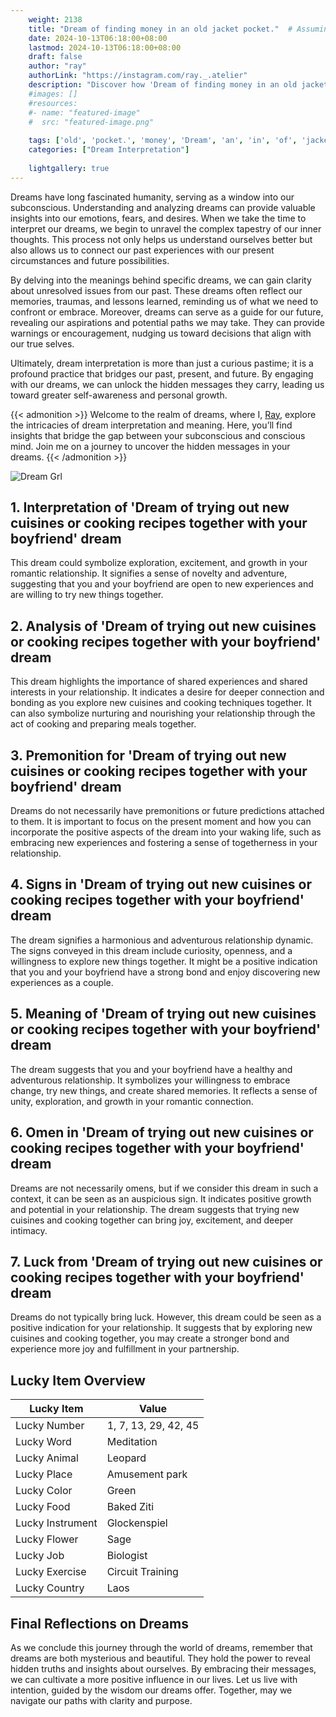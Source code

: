 ```yaml
---
    weight: 2138
    title: "Dream of finding money in an old jacket pocket."  # Assuming 'title' column exists
    date: 2024-10-13T06:18:00+08:00
    lastmod: 2024-10-13T06:18:00+08:00
    draft: false
    author: "ray"
    authorLink: "https://instagram.com/ray._.atelier"
    description: "Discover how 'Dream of finding money in an old jacket pocket.' can interpret your future and uncover its significant meanings in your life."
    #images: []
    #resources:
    #- name: "featured-image"
    #  src: "featured-image.png"
    
    tags: ['old', 'pocket.', 'money', 'Dream', 'an', 'in', 'of', 'jacket', 'finding']
    categories: ["Dream Interpretation"]
    
    lightgallery: true
---
```

    
Dreams have long fascinated humanity, serving as a window into our subconscious. Understanding and analyzing dreams can provide valuable insights into our emotions, fears, and desires. When we take the time to interpret our dreams, we begin to unravel the complex tapestry of our inner thoughts. This process not only helps us understand ourselves better but also allows us to connect our past experiences with our present circumstances and future possibilities.

By delving into the meanings behind specific dreams, we can gain clarity about unresolved issues from our past. These dreams often reflect our memories, traumas, and lessons learned, reminding us of what we need to confront or embrace. Moreover, dreams can serve as a guide for our future, revealing our aspirations and potential paths we may take. They can provide warnings or encouragement, nudging us toward decisions that align with our true selves.

Ultimately, dream interpretation is more than just a curious pastime; it is a profound practice that bridges our past, present, and future. By engaging with our dreams, we can unlock the hidden messages they carry, leading us toward greater self-awareness and personal growth.

{{< admonition >}}
Welcome to the realm of dreams, where I, [Ray](https://instagram.com/ray._.atelier), explore the intricacies of dream interpretation and meaning. Here, you’ll find insights that bridge the gap between your subconscious and conscious mind. Join me on a journey to uncover the hidden messages in your dreams.
{{< /admonition >}}

![Dream Grl](https://cdn.pixabay.com/photo/2017/11/02/03/35/gothic-2910057_1280.jpg "Dream Grl")

## 1. Interpretation of 'Dream of trying out new cuisines or cooking recipes together with your boyfriend' dream
 This dream could symbolize exploration, excitement, and growth in your romantic relationship. It signifies a sense of novelty and adventure, suggesting that you and your boyfriend are open to new experiences and are willing to try new things together.

## 2. Analysis of 'Dream of trying out new cuisines or cooking recipes together with your boyfriend' dream
 This dream highlights the importance of shared experiences and shared interests in your relationship. It indicates a desire for deeper connection and bonding as you explore new cuisines and cooking techniques together. It can also symbolize nurturing and nourishing your relationship through the act of cooking and preparing meals together.

## 3. Premonition for 'Dream of trying out new cuisines or cooking recipes together with your boyfriend' dream
 Dreams do not necessarily have premonitions or future predictions attached to them. It is important to focus on the present moment and how you can incorporate the positive aspects of the dream into your waking life, such as embracing new experiences and fostering a sense of togetherness in your relationship.

## 4. Signs in 'Dream of trying out new cuisines or cooking recipes together with your boyfriend' dream
 The dream signifies a harmonious and adventurous relationship dynamic. The signs conveyed in this dream include curiosity, openness, and a willingness to explore new things together. It might be a positive indication that you and your boyfriend have a strong bond and enjoy discovering new experiences as a couple.

## 5. Meaning of 'Dream of trying out new cuisines or cooking recipes together with your boyfriend' dream
 The dream suggests that you and your boyfriend have a healthy and adventurous relationship. It symbolizes your willingness to embrace change, try new things, and create shared memories. It reflects a sense of unity, exploration, and growth in your romantic connection.

## 6. Omen in 'Dream of trying out new cuisines or cooking recipes together with your boyfriend' dream
 Dreams are not necessarily omens, but if we consider this dream in such a context, it can be seen as an auspicious sign. It indicates positive growth and potential in your relationship. The dream suggests that trying new cuisines and cooking together can bring joy, excitement, and deeper intimacy.

## 7. Luck from 'Dream of trying out new cuisines or cooking recipes together with your boyfriend' dream
 Dreams do not typically bring luck. However, this dream could be seen as a positive indication for your relationship. It suggests that by exploring new cuisines and cooking together, you may create a stronger bond and experience more joy and fulfillment in your partnership.

## Lucky Item Overview
| Lucky Item          | Value              |
|---------------|--------------------|
| Lucky Number        | 1, 7, 13, 29, 42, 45  |
| Lucky Word          | Meditation |
| Lucky Animal        | Leopard |
| Lucky Place         | Amusement park     |
| Lucky Color         | Green     |
| Lucky Food          | Baked Ziti      |
| Lucky Instrument    | Glockenspiel |
| Lucky Flower        | Sage    |
| Lucky Job           | Biologist       |
| Lucky Exercise      | Circuit Training  |
| Lucky Country       | Laos    |


##  Final Reflections on Dreams

As we conclude this journey through the world of dreams, remember that dreams are both mysterious and beautiful. They hold the power to reveal hidden truths and insights about ourselves. By embracing their messages, we can cultivate a more positive influence in our lives. Let us live with intention, guided by the wisdom our dreams offer. Together, may we navigate our paths with clarity and purpose.
